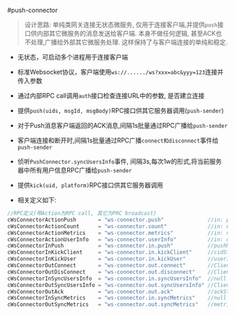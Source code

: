 #push-connector

> 设计思路: 单纯类网关连接无状态微服务, 仅用于连接客户端,并提供`push`接口供内部其它微服务的消息发送给客户端. 本身不做任何逻辑, 甚至ACK也不处理,广播给外部其它微服务处理. 这样保持了与客户端连接的单纯和稳定.

* 无状态，可启动多个进程用于连接客户端
* 标准Websocket协议，客户端使用`ws://....../ws?xxx=abc&yyy=123`连接并传入参数
* 通过内部RPC call调用`auth`接口检查连接URL中的参数, 是否建立连接
* 提供`push(uids, msgId, msgBody)`RPC接口供其它服务器调用(`push-sender`)
* 对于Push消息客户端返回的ACK消息,间隔1s批量通过RPC广播给`push-sender`
* 客户端连接和断开时,间隔1s批量通过RPC广播`connect和disconnect`事件给`push-sender`
* 侦听`PushConnector.syncUsersInfo`事件, 间隔3s,每次1w的形式,将当前服务器中所有用户信息RPC广播给`push-sender`
* 提供`kick(uid, platform)`RPC接口供其它服务器调用

* 相关定义如下:
```go
//RPC定义(带Action为RPC call, 其它为PRC broadcast)
cWsConnectorActionPush       = "ws-connector.push"              //in: pushMsgStruct || out: null, err
cWsConnectorActionCount      = "ws-connector.count"             //in: null || out: count, err
cWsConnectorActionMetrics    = "ws-connector.metrics"           //in: null || out: metricsStruct, err
cWsConnectorActionUserInfo   = "ws-connector.userInfo"          //in: userIDStruct || out: []ClientInfo, err
cWsConnectorInPush           = "ws-connector.in.push"           //pushMsgStruct
cWsConnectorInKickClient     = "ws-connector.in.kickClient"     //cidStruct
cWsConnectorInKickUser       = "ws-connector.in.kickUser"       //userIDStruct
cWsConnectorOutConnect       = "ws-connector.out.connect"       //ClientInfo
cWsConnectorOutDisConnect    = "ws-connector.out.disconnect"    //ClientInfo
cWsConnectorInSyncUsersInfo  = "ws-connector.in.syncUsersInfo"  //null
cWsConnectorOutSyncUsersInfo = "ws-connector.out.syncUsersInfo" //ClientInfo
cWsConnectorOutAck           = "ws-connector.out.ack"           //ackStruct
cWsConnectorInSyncMetrics    = "ws-connector.in.syncMetrics"    //null
cWsConnectorOutSyncMetrics   = "ws-connector.out.syncMetrics"   //metricsStruct
```
